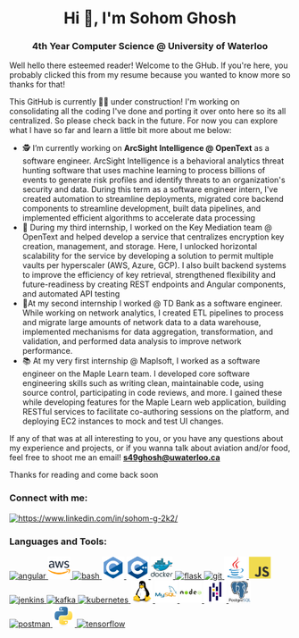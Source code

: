 <h1 align="center">Hi 👋, I'm Sohom Ghosh</h1>
<h3 align="center">4th Year Computer Science @ University of Waterloo</h3>

Well hello there esteemed reader! Welcome to the GHub. If you're here, you probably clicked this from my resume because you wanted to know more so thanks for that! 

This GitHub is currently 🚧👷 under construction! I'm working on consolidating all the coding I've done and porting it over onto here so its all centralized. So please check back in the future. For now you can explore what I have so far and learn a little bit more about me below:

- 🕵 I’m currently working on **ArcSight Intelligence @ OpenText** as a software engineer. ArcSight Intelligence is a behavioral analytics threat hunting software that uses machine learning to process billions of events to generate risk profiles and identify threats to an organization's security and data. During this term as a software engineer intern, I've created automation to streamline deployments, migrated core backend components to streamline development, built data pipelines, and implemented efficient algorithms to accelerate data processing
- 🚀 During my third internship, I worked on the Key Mediation team @ OpenText and helped develop a service that centralizes encryption key creation, management, and storage. Here, I unlocked horizontal scalability for the service by developing a solution to permit multiple vaults per hyperscaler (AWS, Azure, GCP). I also built backend systems to improve the efficiency of key retrieval, strengthened flexibility and future-readiness by creating REST endpoints and Angular components, and automated API testing
- 📝At my second internship I worked @ TD Bank as a software engineer. While working on network analytics, I created ETL pipelines to process and migrate large amounts of network data to a data warehouse, implemented mechanisms for data aggregation, transformation, and validation, and performed data analysis to improve network performance.
- 📚 At my very first internship @ Maplsoft, I worked as a software engineer on the Maple Learn team. I developed core software engineering skills such as writing clean, maintainable code, using source control, participating in code reviews, and more. I gained these while developing features for the Maple Learn web application, building RESTful services to facilitate co-authoring sessions on the platform, and deploying EC2 instances to mock and test UI changes.

If any of that was at all interesting to you, or you have any questions about my experience and projects, or if you wanna talk about aviation and/or food, feel free to shoot me an email! **s49ghosh@uwaterloo.ca**

Thanks for reading and come back soon

<h3 align="left">Connect with me:</h3>
<p align="left">
<a href="https://linkedin.com/in/https://www.linkedin.com/in/sohom-g-2k2/" target="blank"><img align="center" src="https://raw.githubusercontent.com/rahuldkjain/github-profile-readme-generator/master/src/images/icons/Social/linked-in-alt.svg" alt="https://www.linkedin.com/in/sohom-g-2k2/" height="30" width="40" /></a>
</p>

<h3 align="left">Languages and Tools:</h3>
<p align="left"> <a href="https://angular.io" target="_blank" rel="noreferrer"> <img src="https://angular.io/assets/images/logos/angular/angular.svg" alt="angular" width="40" height="40"/> </a> <a href="https://aws.amazon.com" target="_blank" rel="noreferrer"> <img src="https://raw.githubusercontent.com/devicons/devicon/master/icons/amazonwebservices/amazonwebservices-original-wordmark.svg" alt="aws" width="40" height="40"/> </a> <a href="https://www.gnu.org/software/bash/" target="_blank" rel="noreferrer"> <img src="https://www.vectorlogo.zone/logos/gnu_bash/gnu_bash-icon.svg" alt="bash" width="40" height="40"/> </a> <a href="https://www.cprogramming.com/" target="_blank" rel="noreferrer"> <img src="https://raw.githubusercontent.com/devicons/devicon/master/icons/c/c-original.svg" alt="c" width="40" height="40"/> </a> <a href="https://www.w3schools.com/cpp/" target="_blank" rel="noreferrer"> <img src="https://raw.githubusercontent.com/devicons/devicon/master/icons/cplusplus/cplusplus-original.svg" alt="cplusplus" width="40" height="40"/> </a> <a href="https://www.docker.com/" target="_blank" rel="noreferrer"> <img src="https://raw.githubusercontent.com/devicons/devicon/master/icons/docker/docker-original-wordmark.svg" alt="docker" width="40" height="40"/> </a> <a href="https://flask.palletsprojects.com/" target="_blank" rel="noreferrer"> <img src="https://www.vectorlogo.zone/logos/pocoo_flask/pocoo_flask-icon.svg" alt="flask" width="40" height="40"/> </a> <a href="https://git-scm.com/" target="_blank" rel="noreferrer"> <img src="https://www.vectorlogo.zone/logos/git-scm/git-scm-icon.svg" alt="git" width="40" height="40"/> </a> <a href="https://www.java.com" target="_blank" rel="noreferrer"> <img src="https://raw.githubusercontent.com/devicons/devicon/master/icons/java/java-original.svg" alt="java" width="40" height="40"/> </a> <a href="https://developer.mozilla.org/en-US/docs/Web/JavaScript" target="_blank" rel="noreferrer"> <img src="https://raw.githubusercontent.com/devicons/devicon/master/icons/javascript/javascript-original.svg" alt="javascript" width="40" height="40"/> </a> <a href="https://www.jenkins.io" target="_blank" rel="noreferrer"> <img src="https://www.vectorlogo.zone/logos/jenkins/jenkins-icon.svg" alt="jenkins" width="40" height="40"/> </a> <a href="https://kafka.apache.org/" target="_blank" rel="noreferrer"> <img src="https://www.vectorlogo.zone/logos/apache_kafka/apache_kafka-icon.svg" alt="kafka" width="40" height="40"/> </a> <a href="https://kubernetes.io" target="_blank" rel="noreferrer"> <img src="https://www.vectorlogo.zone/logos/kubernetes/kubernetes-icon.svg" alt="kubernetes" width="40" height="40"/> </a> <a href="https://www.linux.org/" target="_blank" rel="noreferrer"> <img src="https://raw.githubusercontent.com/devicons/devicon/master/icons/linux/linux-original.svg" alt="linux" width="40" height="40"/> </a> <a href="https://www.mysql.com/" target="_blank" rel="noreferrer"> <img src="https://raw.githubusercontent.com/devicons/devicon/master/icons/mysql/mysql-original-wordmark.svg" alt="mysql" width="40" height="40"/> </a> <a href="https://nodejs.org" target="_blank" rel="noreferrer"> <img src="https://raw.githubusercontent.com/devicons/devicon/master/icons/nodejs/nodejs-original-wordmark.svg" alt="nodejs" width="40" height="40"/> </a> <a href="https://pandas.pydata.org/" target="_blank" rel="noreferrer"> <img src="https://raw.githubusercontent.com/devicons/devicon/2ae2a900d2f041da66e950e4d48052658d850630/icons/pandas/pandas-original.svg" alt="pandas" width="40" height="40"/> </a> <a href="https://www.postgresql.org" target="_blank" rel="noreferrer"> <img src="https://raw.githubusercontent.com/devicons/devicon/master/icons/postgresql/postgresql-original-wordmark.svg" alt="postgresql" width="40" height="40"/> </a> <a href="https://postman.com" target="_blank" rel="noreferrer"> <img src="https://www.vectorlogo.zone/logos/getpostman/getpostman-icon.svg" alt="postman" width="40" height="40"/> </a> <a href="https://www.python.org" target="_blank" rel="noreferrer"> <img src="https://raw.githubusercontent.com/devicons/devicon/master/icons/python/python-original.svg" alt="python" width="40" height="40"/> </a> <a href="https://www.tensorflow.org" target="_blank" rel="noreferrer"> <img src="https://www.vectorlogo.zone/logos/tensorflow/tensorflow-icon.svg" alt="tensorflow" width="40" height="40"/> </a> </p>

